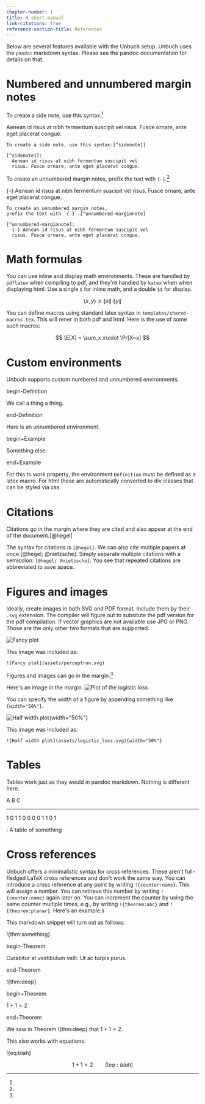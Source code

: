 ```yaml
---
chapter-number: 1
title: A short manual
link-citations: true
reference-section-title: References
---
```


Below are several features available with the Unbuch setup. Unbuch uses the `pandoc` markdown syntax. Please see the pandoc documentation for details on that.

# Numbered and unnumbered margin notes

To create a side note, use this syntax:[^sidenote1]

[^sidenote1]:
  Aenean id risus at nibh fermentum suscipit vel
  risus. Fusce ornare, ante eget placerat congue.

```
To create a side note, use this syntax:[^sidenote1]

[^sidenote1]:
  Aenean id risus at nibh fermentum suscipit vel
  risus. Fusce ornare, ante eget placerat congue.
```

To create an unnumbered margin notes,
prefix the text with `{-}`.[^unnumbered-marginnote]

[^unnumbered-marginnote]:
  {-} Aenean id risus at nibh fermentum suscipit vel
  risus. Fusce ornare, ante eget placerat congue.

```
To create an unnumbered margin notes,
prefix the text with `{-}`.[^unnumbered-marginnote]

[^unnumbered-marginnote]:
  {-} Aenean id risus at nibh fermentum suscipit vel
  risus. Fusce ornare, ante eget placerat congue.
```

# Math formulas

You can use inline and display math environments. These are handled by `pdflatex` when compiling to pdf, and they're handled by `katex` when when displaying html. Use a single `$` for inline math, and a double `$$` for display.

$$
  \langle x, y \rangle \le \|x\|\cdot\|y\|
$$

You can define macros using standard latex syntax in
`templates/shared-macros.tex`. This will rener in both pdf and html. Here is the
use of some such macros:

$$
  \E[X] = \sum_x x\cdot \Pr[X=x]
$$


# Custom environments

Unbuch supports custom numbered and unnumbered environments.

begin-Definition

We call a thing a thing.

end-Definition

Here is an unnumbered environment.

begin+Example

Something else.

end+Example

For this to work property, the environment `Definition` must be defined as a latex macro. For html these are automatically converted to div classes that can be styled via css.

# Citations

Citations go in the margin where they are cited and also appear at the end of the document.[@hegel]

The syntax for citations is `[@hegel]`. We can also cite multiple papers at once.[@hegel; @nietzsche]. Simply separate multiple citations with a semicolon: `[@hegel; @nietzsche]`. You see that repeated citations are abbreviated to save space.


# Figures and images



Ideally, create images in both SVG and PDF format. Include them by their `.svg` extension. The compiler will figure out to subsitute the pdf version for the pdf compilation. If vector graphics are not available use JPG or PNG. Those are the only other two formats that are supported.

![Fancy plot](assets/perceptron.svg)

This image was included as:

```
![Fancy plot](assets/perceptron.svg)
```

Figures and images can go in the margin.[^logit]

[^logit]:
  Here's an image in the margin.
  ![Plot of the logistic loss](assets/logistic_loss.svg)

You can specify the width of a figure by appending something like `{width="50%"}`.

![Half width plot](assets/logistic_loss.svg){width="50%"}

This image was included as:

```
![Half width plot](assets/logistic_loss.svg){width="50%"}
```

# Tables

Tables work just as they would in pandoc markdown. Nothing is different here.

   A   B   C
  --- --- ---
   1   0   1
   1   0   0
   0   0   1
   1   0   1

  : A table of something

# Cross references

Unbuch offers a minimalistic syntax for cross references. These aren't full-fledged LaTeX cross references and don't work the same way. You can introduce a cross reference at any point by writing `!{counter:name}`. This will assign a number. You can retrieve this number by writing `!{counter:name}` again later on. You can increment the counter by using the same counter multiple times, e.g., by writing `!{theorem:abc}` and `!{theorem:planar}`. Here's an example:s

This markdown snippet will turn out as follows:

!{thm:something}

begin-Theorem

Curabitur at vestibulum velit. Ut ac turpis purus.

end-Theorem

!{thm:deep}

begin+Theorem

$1 + 1 = 2$

end+Theorem

We saw in Theorem !{thm:deep} that $1+1=2$.


This also works with equations.

!{eq:blah}

$$
1 + 1 = 2\qquad(!{eq:blah})
$$
